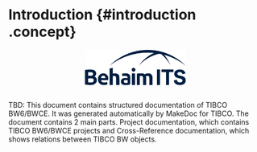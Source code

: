 # Introduction {#introduction .concept}

<img src="./behaimits.png" width="200" style="display:block; margin:auto;">
&nbsp;


TBD:
This document contains structured documentation of TIBCO BW6/BWCE. It was generated automatically by MakeDoc for TIBCO. The document contains 2 main parts. Project documentation, which contains TIBCO BW6/BWCE projects and Cross-Reference documentation, which shows relations between TIBCO BW objects.

